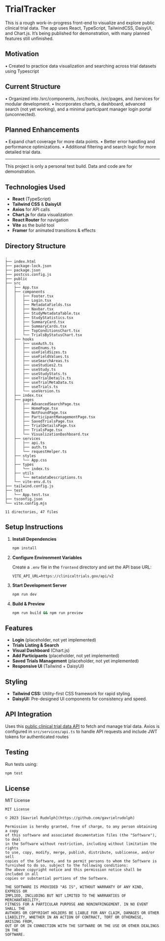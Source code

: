 
# TrialTracker

This is a rough work-in-progress front-end to visualize and explore public clinical trial data. The app uses React, TypeScript, TailwindCSS, DaisyUI, and Chart.js. It’s being published for demonstration, with many planned features still unfinished.

## Motivation
• Created to practice data visualization and searching across trial datasets using Typescript

## Current Structure
• Organized into /src/components, /src/hooks, /src/pages, and /services for modular development.
• Incorporates charts, a dashboard, advanced search (not yet working), and a minimal participant manager login portal (unconnected).

## Planned Enhancements
• Expand chart coverage for more data points.
• Better error handling and performance optimizations.
• Additional filtering and search logic for more detailed trial data.


---
This project is only a personal test build. Data and code are for demonstration.

## Technologies Used

- **React** (TypeScript)
- **Tailwind CSS** & **DaisyUI**
- **Axios** for API calls
- **Chart.js** for data visualization
- **React Router** for navigation
- **Vite** as the build tool
- **Framer** for animated transitions & effects

## Directory Structure

```plaintext
.
├── index.html
├── package-lock.json
├── package.json
├── postcss.config.js
├── public
├── src
│   ├── App.tsx
│   ├── components
│   │   ├── Footer.tsx
│   │   ├── Login.tsx
│   │   ├── MetadataFields.tsx
│   │   ├── Navbar.tsx
│   │   ├── StudyMetadataTable.tsx
│   │   ├── StudyStatistics.tsx
│   │   ├── SummaryCard.tsx
│   │   ├── SummaryCards.tsx
│   │   ├── TopConditionsChart.tsx
│   │   └── TrialsByStatusChart.tsx
│   ├── hooks
│   │   ├── useAuth.ts
│   │   ├── useEnums.ts
│   │   ├── useFieldSizes.ts
│   │   ├── useFieldValues.ts
│   │   ├── useSearchAreas.ts
│   │   ├── useStudies2.ts
│   │   ├── useStudy.ts
│   │   ├── useStudyStats.ts
│   │   ├── useTrialDetails.ts
│   │   ├── useTrialMetaData.ts
│   │   ├── useTrials.ts
│   │   └── useVersion.ts
│   ├── index.tsx
│   ├── pages
│   │   ├── AdvancedSearchPage.tsx
│   │   ├── HomePage.tsx
│   │   ├── NotFoundPage.tsx
│   │   ├── ParticipantManagementPage.tsx
│   │   ├── SavedTrialsPage.tsx
│   │   ├── TrialDetailsPage.tsx
│   │   ├── TrialsPage.tsx
│   │   └── VisualizationDashboard.tsx
│   ├── services
│   │   ├── api.ts
│   │   ├── auth.ts
│   │   └── requestHelper.ts
│   ├── styles
│   │   └── App.css
│   ├── types
│   │   └── index.ts
│   ├── utils
│   │   └── metadataDescriptions.ts
│   └── vite-env.d.ts
├── tailwind.config.js
├── test
│   └── App.test.tsx
├── tsconfig.json
└── vite.config.mjs

11 directories, 47 files
```

## Setup Instructions

1. **Install Dependencies**
    ```bash
    npm install
    ```

2. **Configure Environment Variables**

     Create a `.env` file in the `frontend` directory and set the API base URL:

     ```env
     VITE_API_URL=https://clinicaltrials.gov/api/v2
     ```

3. **Start Development Server**
    ```bash
    npm run dev
    ```

4. **Build & Preview**
    ```bash
    npm run build && npm run preview
    ```

## Features

- **Login** (placeholder, not yet implemented)
- **Trials Listing & Search**
- **Visual Dashboard** (Chart.js)
- **Add Participants** (placeholder, not yet implemented)
- **Saved Trials Management** (placeholder, not yet implemented)
- **Responsive UI** (Tailwind + DaisyUI)

## Styling

- **Tailwind CSS:** Utility-first CSS framework for rapid styling.
- **DaisyUI:** Pre-designed UI components for consistency and speed.

## API Integration

Uses this [public clinical trial data API](https://clinicaltrials.gov/data-api/about-api/study-data-structure#intro
) to fetch and manage trial data. Axios is configured in `src/services/api.ts` to handle API requests and include JWT tokens for authenticated routes



## Testing

Run tests using:

```bash
npm test
```

## License

MIT License

```
MIT License

© 2023 [Gavriel Rudolph](https://github.com/gavrielrudolph)

Permission is hereby granted, free of charge, to any person obtaining a copy
of this software and associated documentation files (the "Software"), to deal
in the Software without restriction, including without limitation the rights
to use, copy, modify, merge, publish, distribute, sublicense, and/or sell
copies of the Software, and to permit persons to whom the Software is
furnished to do so, subject to the following conditions:
The above copyright notice and this permission notice shall be included in all
copies or substantial portions of the Software.

THE SOFTWARE IS PROVIDED "AS IS", WITHOUT WARRANTY OF ANY KIND, EXPRESS OR
IMPLIED, INCLUDING BUT NOT LIMITED TO THE WARRANTIES OF MERCHANTABILITY,
FITNESS FOR A PARTICULAR PURPOSE AND NONINFRINGEMENT. IN NO EVENT SHALL THE
AUTHORS OR COPYRIGHT HOLDERS BE LIABLE FOR ANY CLAIM, DAMAGES OR OTHER
LIABILITY, WHETHER IN AN ACTION OF CONTRACT, TORT OR OTHERWISE, ARISING FROM,
OUT OF OR IN CONNECTION WITH THE SOFTWARE OR THE USE OR OTHER DEALINGS IN THE
SOFTWARE.
```
